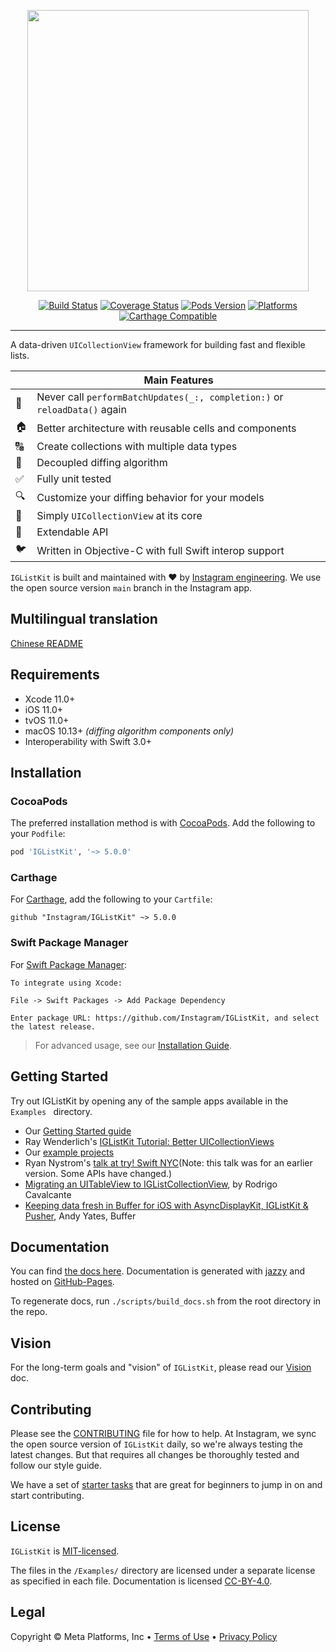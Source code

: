 <p align="center">
  <img src="https://raw.githubusercontent.com/Instagram/IGListKit/main/Resources/logo.png" width=450 />
</p>

<p align="center">
  <a href="https://github.com/Instagram/IGListKit/actions/workflows/CI.yml"><img src="https://img.shields.io/github/actions/workflow/status/Instagram/IGListKit/CI.yml" alt="Build Status"></a>
  <a href="https://coveralls.io/github/Instagram/IGListKit?branch=main"><img src="https://coveralls.io/repos/github/Instagram/IGListKit/badge.svg?branch=main" alt="Coverage Status" /></a>
  <a href="https://cocoapods.org/pods/IGListKit"><img src="https://img.shields.io/cocoapods/v/IGListKit.svg?style=flat" alt="Pods Version"></a>
  <a href="https://instagram.github.io/IGListKit/"><img src="https://img.shields.io/cocoapods/p/IGListKit.svg?style=flat" alt="Platforms"></a>
  <a href="https://github.com/Carthage/Carthage"><img src="https://img.shields.io/badge/Carthage-compatible-brightgreen.svg?style=flat" alt="Carthage Compatible"></a>
</p>

----------------

A data-driven `UICollectionView` framework for building fast and flexible lists.

|         | Main Features  |
----------|-----------------
&#128581; | Never call `performBatchUpdates(_:, completion:)` or `reloadData()` again
&#127968; | Better architecture with reusable cells and components
&#128288; | Create collections with multiple data types
&#128273; | Decoupled diffing algorithm
&#9989;   | Fully unit tested
&#128269; | Customize your diffing behavior for your models
&#128241; | Simply `UICollectionView` at its core
&#128640; | Extendable API
&#128038; | Written in Objective-C with full Swift interop support

`IGListKit` is built and maintained with &#10084;&#65039; by [Instagram engineering](https://engineering.instagram.com/).
We use the open source version `main` branch in the Instagram app.

## Multilingual translation

[Chinese README](README.zh.md)

## Requirements

- Xcode 11.0+
- iOS 11.0+
- tvOS 11.0+
- macOS 10.13+ *(diffing algorithm components only)*
- Interoperability with Swift 3.0+

## Installation

### CocoaPods

The preferred installation method is with [CocoaPods](https://cocoapods.org). Add the following to your `Podfile`:

```ruby
pod 'IGListKit', '~> 5.0.0'
```

### Carthage

For [Carthage](https://github.com/Carthage/Carthage), add the following to your `Cartfile`:

```ogdl
github "Instagram/IGListKit" ~> 5.0.0
```

### Swift Package Manager

For [Swift Package Manager](https://swift.org/package-manager/):

```
To integrate using Xcode:

File -> Swift Packages -> Add Package Dependency

Enter package URL: https://github.com/Instagram/IGListKit, and select the latest release.
```

> For advanced usage, see our [Installation Guide](https://instagram.github.io/IGListKit/installation.html).

## Getting Started

Try out IGListKit by opening any of the sample apps available in the `Examples ` directory.

- Our [Getting Started guide](https://instagram.github.io/IGListKit/getting-started.html)
- Ray Wenderlich's [IGListKit Tutorial: Better UICollectionViews](https://www.raywenderlich.com/147162/iglistkit-tutorial-better-uicollectionviews)
- Our [example projects](https://github.com/Instagram/IGListKit/tree/main/Examples)
- Ryan Nystrom's [talk at try! Swift NYC](https://academy.realm.io/posts/tryswift-ryan-nystrom-refactoring-at-scale-lessons-learned-rewriting-instagram-feed/)(Note: this talk was for an earlier version. Some APIs have changed.)
- [Migrating an UITableView to IGListCollectionView](https://medium.com/cocoaacademymag/iglistkit-migrating-an-uitableview-to-iglistkitcollectionview-65a30cf9bac9), by Rodrigo Cavalcante
- [Keeping data fresh in Buffer for iOS with AsyncDisplayKit, IGListKit & Pusher](https://overflow.buffer.com/2017/04/10/keeping-data-fresh-buffer-ios-asyncdisplaykit-iglistkit-pusher/), Andy Yates, Buffer

## Documentation

You can find [the docs here](https://instagram.github.io/IGListKit). Documentation is generated with [jazzy](https://github.com/realm/jazzy) and hosted on [GitHub-Pages](https://pages.github.com).

To regenerate docs, run `./scripts/build_docs.sh` from the root directory in the repo.

## Vision

For the long-term goals and "vision" of `IGListKit`, please read our [Vision](https://github.com/Instagram/IGListKit/blob/main/Guides/VISION.md) doc.

## Contributing

Please see the [CONTRIBUTING](https://github.com/Instagram/IGListKit/blob/main/.github/CONTRIBUTING.md) file for how to help. At Instagram, we sync the open source version of `IGListKit` daily, so we're always testing the latest changes. But that requires all changes be thoroughly tested and follow our style guide.

We have a set of [starter tasks](https://github.com/Instagram/IGListKit/issues?q=is%3Aissue+is%3Aopen+label%3Astarter-task) that are great for beginners to jump in on and start contributing.

## License

`IGListKit` is [MIT-licensed](./LICENSE.md).

The files in the `/Examples/` directory are licensed under a separate license as specified in each file. Documentation is licensed [CC-BY-4.0](https://creativecommons.org/licenses/by/4.0/).

## Legal

Copyright © Meta Platforms, Inc &#x2022; <a href="https://opensource.fb.com/legal/terms">Terms of Use</a> &#x2022; <a href="https://opensource.fb.com/legal/privacy">Privacy Policy</a>
